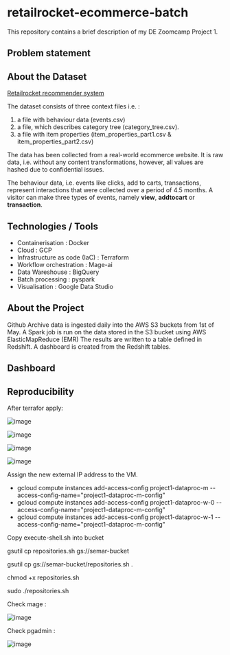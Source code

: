 # retailrocket-ecommerce-batch
This repository contains a brief description of my DE Zoomcamp Project 1.

## Problem statement

## About the Dataset
[Retailrocket recommender system](https://www.kaggle.com/datasets/retailrocket/ecommerce-dataset) 

The dataset consists of three context files i.e. : 
1. a file with behaviour data (events.csv)
2. a file, which describes category tree (category_tree.сsv).
3. a file with item properties (item_properties_part1.сsv & item_properties_part2.csv)

The data has been collected from a real-world ecommerce website. It is raw data, i.e. without any content transformations, however, all values are hashed due to confidential issues.

The behaviour data, i.e. events like clicks, add to carts, transactions, represent interactions that were collected over a period of 4.5 months. A visitor can make three types of events, namely **view**, **addtocart** or **transaction**. 

## Technologies / Tools
- Containerisation : Docker
- Cloud : GCP
- Infrastructure as code (IaC) : Terraform
- Workflow orchestration : Mage-ai
- Data Wareshouse : BigQuery
- Batch processing : pyspark
- Visualisation : Google Data Studio

## About the Project

Github Archive data is ingested daily into the AWS S3 buckets from 1st of May.
A Spark job is run on the data stored in the S3 bucket using AWS ElasticMapReduce (EMR)
The results are written to a table defined in Redshift.
A dashboard is created from the Redshift tables.

## Dashboard

## Reproducibility

After terrafor apply:

![image](https://github.com/garjita63/retailrocket-ecommerce-batch/assets/77673886/328db997-ca2e-4589-be7b-55b91a3e5f9e)

![image](https://github.com/garjita63/retailrocket-ecommerce-batch/assets/77673886/b0b4c8b8-84bb-40fa-bdde-cd1a517ba399)

![image](https://github.com/garjita63/retailrocket-ecommerce-batch/assets/77673886/b2ab4aaf-24db-49cc-9d35-c828777bb4e3)

![image](https://github.com/garjita63/retailrocket-ecommerce-batch/assets/77673886/096daaa8-c50d-44bf-8dcb-c6f0b9e30b9b)

Assign the new external IP address to the VM.
- gcloud compute instances add-access-config project1-dataproc-m --access-config-name="project1-dataproc-m-config"
- gcloud compute instances add-access-config project1-dataproc-w-0 --access-config-name="project1-dataproc-m-config"
- gcloud compute instances add-access-config project1-dataproc-w-1 --access-config-name="project1-dataproc-m-config"

  
Copy execute-shell.sh into bucket

gsutil cp repositories.sh gs://semar-bucket

gsutil cp gs://semar-bucket/repositories.sh .

chmod +x repositories.sh

sudo ./repositories.sh

Check mage :

![image](https://github.com/garjita63/retailrocket-ecommerce-batch/assets/77673886/b3906b1d-0b46-4166-af52-525f86b60a0c)

Check pgadmin :

![image](https://github.com/garjita63/retailrocket-ecommerce-batch/assets/77673886/03991861-af32-4840-9d9d-d06f476da686)




